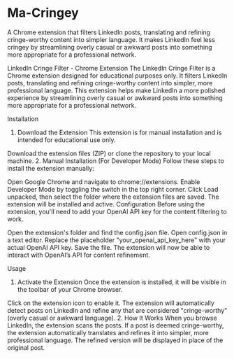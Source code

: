 # Ma-Cringey
A Chrome extension that filters LinkedIn posts, translating and refining cringe-worthy content into simpler language. It makes LinkedIn feel less cringey by streamlining overly casual or awkward posts into something more appropriate for a professional network.

LinkedIn Cringe Filter - Chrome Extension
The LinkedIn Cringe Filter is a Chrome extension designed for educational purposes only. It filters LinkedIn posts, translating and refining cringe-worthy content into simpler, more professional language. This extension helps make LinkedIn a more polished experience by streamlining overly casual or awkward posts into something more appropriate for a professional network.

Installation
1. Download the Extension
This extension is for manual installation and is intended for educational use only.

Download the extension files (ZIP) or clone the repository to your local machine.
2. Manual Installation (For Developer Mode)
Follow these steps to install the extension manually:

Open Google Chrome and navigate to chrome://extensions.
Enable Developer Mode by toggling the switch in the top right corner.
Click Load unpacked, then select the folder where the extension files are saved.
The extension will be installed and active.
Configuration
Before using the extension, you'll need to add your OpenAI API key for the content filtering to work.

Open the extension's folder and find the config.json file.
Open config.json in a text editor.
Replace the placeholder "your_openai_api_key_here" with your actual OpenAI API key.
Save the file.
The extension will now be able to interact with OpenAI’s API for content refinement.

Usage
1. Activate the Extension
Once the extension is installed, it will be visible in the toolbar of your Chrome browser.

Click on the extension icon to enable it.
The extension will automatically detect posts on LinkedIn and refine any that are considered "cringe-worthy" (overly casual or awkward language).
2. How It Works
When you browse LinkedIn, the extension scans the posts.
If a post is deemed cringe-worthy, the extension automatically translates and refines it into simpler, more professional language.
The refined version will be displayed in place of the original post.
